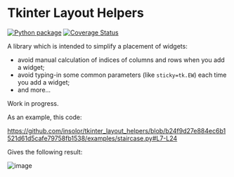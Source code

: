 # Tkinter Layout Helpers

[![Python package](https://github.com/insolor/tk_grid_helper/actions/workflows/python-package.yml/badge.svg)](https://github.com/insolor/tk_grid_helper/actions/workflows/python-package.yml)
[![Coverage Status](https://coveralls.io/repos/github/insolor/tk_grid_helper/badge.svg?branch=master)](https://coveralls.io/github/insolor/tk_grid_helper?branch=master)

A library which is intended to simplify a placement of widgets:

- avoid manual calculation of indices of columns and rows when you add a widget;
- avoid typing-in some common parameters (like `sticky=tk.EW`) each time you add a widget;
- and more...

Work in progress.

As an example, this code:

https://github.com/insolor/tkinter_layout_helpers/blob/b24f9d27e884ec6b1521d61d5cafe79758fb1538/examples/staircase.py#L7-L24

Gives the following result:

![image](https://user-images.githubusercontent.com/2442833/153576406-f6a190eb-7f2a-4723-a32e-02af01d93f60.png)

[1]: https://github.com/dfint/df-translation-client/blob/7a7d88583837423f8bedb7103383ccb57a861aa7/df_translation_client/tkinter_helpers.py#L115
[2]: https://github.com/dfint
[3]: https://github.com/dfint/df-translation-client
